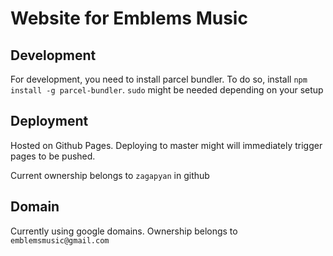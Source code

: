 # Website for Emblems Music

## Development
For development, you need to install parcel bundler. To do so, install `npm install -g parcel-bundler`. `sudo` might be needed depending on your setup

## Deployment
Hosted on Github Pages. Deploying to master might will immediately trigger pages to be pushed.

Current ownership belongs to `zagapyan` in github

## Domain
Currently using google domains. Ownership belongs to `emblemsmusic@gmail.com`
